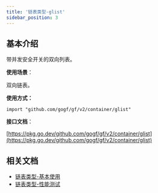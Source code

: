 ```yaml
---
title: '链表类型-glist'
sidebar_position: 3
---
```


## 基本介绍

带并发安全开关的双向列表。

**使用场景**：

双向链表。

**使用方式：**

```
import "github.com/gogf/gf/v2/container/glist"
```

**接口文档**：

[https://pkg.go.dev/github.com/gogf/gf/v2/container/glist](https://pkg.go.dev/github.com/gogf/gf/v2/container/glist)

## 相关文档

- [链表类型-基本使用](output/goframe-v2.3-md/组件列表/数据结构/链表类型-glist/链表类型-基本使用)
- [链表类型-性能测试](output/goframe-v2.3-md/组件列表/数据结构/链表类型-glist/链表类型-性能测试)